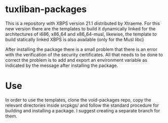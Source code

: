 # tuxliban-packages

This is a repository with XBPS version 21.1 distributed by Xtraeme.
For this new version there are the templates to build it dynamically linked for the architectures of i686, x86_64 and x86_64-musl, likewise, the template to build statically linked XBPS is also available (only for the Musl libc)

After installing the package there is a small problem that there is an error with the verification of the security certificates. All that needs to be done to correct the problem is to add and export an environment variable as indicated by the message after installing the package.

# Use

In order to use the templates, clone the void-packages repo, copy the relevant directories inside srcpkgs/ and follow the standard procedure for building and installing a package. I suggest creating a separate branch for them.
